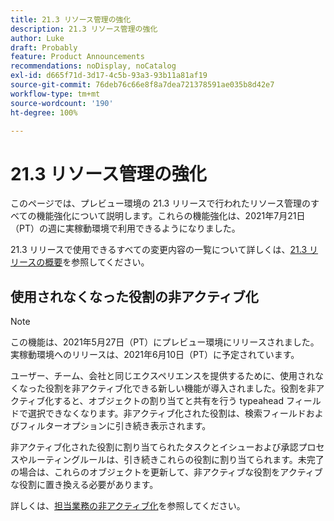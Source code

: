 ```yaml
---
title: 21.3 リソース管理の強化
description: 21.3 リソース管理の強化
author: Luke
draft: Probably
feature: Product Announcements
recommendations: noDisplay, noCatalog
exl-id: d665f71d-3d17-4c5b-93a3-93b11a81af19
source-git-commit: 76deb76c66e8f8a7dea721378591ae035b8d42e7
workflow-type: tm+mt
source-wordcount: '190'
ht-degree: 100%

---
```


# 21.3 リソース管理の強化

このページでは、プレビュー環境の 21.3 リリースで行われたリソース管理のすべての機能強化について説明します。これらの機能強化は、2021年7月21日（PT）の週に実稼動環境で利用できるようになりました。

21.3 リリースで使用できるすべての変更内容の一覧について詳しくは、[21.3 リリースの概要](../../../product-announcements/product-releases/21.3-release-activity/21-3-release-overview.md)を参照してください。

## 使用されなくなった役割の非アクティブ化

>[!NOTE]
>
>この機能は、2021年5月27日（PT）にプレビュー環境にリリースされました。実稼動環境へのリリースは、2021年6月10日（PT）に予定されています。

ユーザー、チーム、会社と同じエクスペリエンスを提供するために、使用されなくなった役割を非アクティブ化できる新しい機能が導入されました。役割を非アクティブ化すると、オブジェクトの割り当てと共有を行う typeahead フィールドで選択できなくなります。非アクティブ化された役割は、検索フィールドおよびフィルターオプションに引き続き表示されます。

非アクティブ化された役割に割り当てられたタスクとイシューおよび承認プロセスやルーティングルールは、引き続きこれらの役割に割り当てられます。未完了の場合は、これらのオブジェクトを更新して、非アクティブな役割をアクティブな役割に置き換える必要があります。

詳しくは、[担当業務の非アクティブ化](../../../administration-and-setup/set-up-workfront/organizational-setup/deactivate-job-roles.md)を参照してください。

